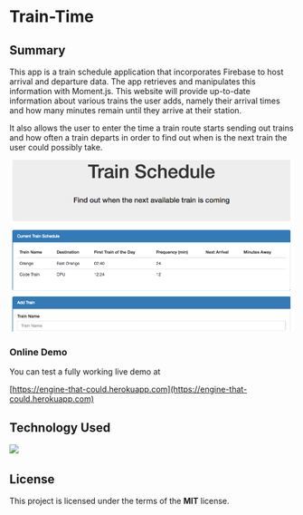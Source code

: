 # Train-Time

## Summary

This app is a train schedule application that incorporates Firebase to host arrival and departure data. The app retrieves and manipulates this information with Moment.js. This website will provide up-to-date information about various trains the user adds, namely their arrival times and how many minutes remain until they arrive at their station.

It also allows the user to enter the time a train route starts sending out trains and how often a train departs in order to find out when is the next train the user could possibly take.

![image Description](https://github.com/gcbest/Train-Time/blob/master/assets/trainTimeScreenshot.png)

### Online Demo
You can test a fully working live demo at

[https://engine-that-could.herokuapp.com](https://engine-that-could.herokuapp.com)

## Technology Used
 ![](http://williamavasquez.herokuapp.com/img/js.png)

## License
This project is licensed under the terms of the **MIT** license.



